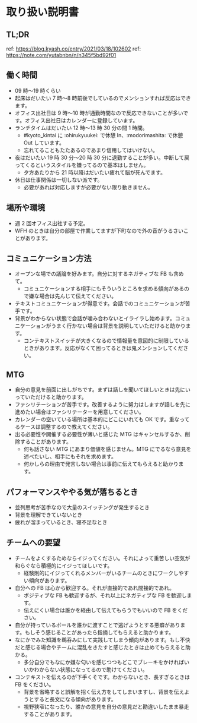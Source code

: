 # 取り扱い説明書

## TL;DR

ref: https://blog.kyash.co/entry/2021/03/18/102602
ref: https://note.com/yutabnbn/n/n345f5bd92f01

## 働く時間

- 09 時〜19 時くらい
- 起床はだいたい 7 時〜8 時前後でしているのでメンションすれば反応はできます。
- オフィス出社日は 9 時〜10 時が通勤時間なので反応できないことが多いです。オフィス出社日はカレンダーに登録しています。
- ランチタイムはだいたい 12 時〜13 時 30 分の間 1 時間。
  - #kyoto_kintai に :ohirukyuukei: で休憩 In、:modorimashita: で休憩 Out しています。
  - 忘れてることもたたあるのであまり信用してはいけない。
- 夜はだいたい 19 時 30 分〜20 時 30 分に退勤することが多い。中断して戻ってくるというスタイルを嫌ってるので基本はしません。
  - 夕方あたりから 21 時以降はだいたい疲れて脳が死んでます。
- 休日は仕事関係は一切しない派です。
  - 必要があれば対応しますが必要がない限り動きません。

## 場所や環境

- 週 2 回オフィス出社する予定。
- WFH のときは自分の部屋で作業してますが下町なので外の音がうるさいことがあります。

## コミュニケーション方法

- オープンな場での議論を好みます。自分に対するネガティブな FB も含めて。
  - コミュニケーションする相手にもそういうところを求める傾向があるので嫌な場合は先んじて伝えてください。
- テキストコミュニケーションが得意です。会話でのコミュニケーションが苦手です。
- 背景がわからない状態で会話が噛み合わないとイライラし始めます。コミュニケーションがうまく行かない場合は背景を説明していただけると助かります。
  - コンテキストスイッチが大きくなるので情報量を意図的に制限しているときがあります。反応がなくて困ってるときは鬼メンションしてください。

## MTG

- 自分の意見を前面に出しがちです。まずは話しを聞いてほしいときは先にいっていただけると助かります。
- ファシリテーションが苦手です。改善するように努力はしますが話しを先に進めたい場合はファシリテーターを用意してください。
- カレンダーの空いている場所は基本的にどこにいれても OK です。重なってるケースは調整するので教えてください。
- 出る必要性や開催する必要性が薄いと感じた MTG はキャンセルするか、削除することがあります。
  - 何も話さない MTG にあまり価値を感じません。MTG にでるなら意見を述べたいし、相手にもそれを求めます。
  - 何かしらの理由で発言しない場合は事前に伝えてもらえると助かります。

## パフォーマンスややる気が落ちるとき

- 並列思考が苦手なので大量のスイッチングが発生するとき
- 背景を理解できていないとき
- 疲れが溜まっているとき、寝不足なとき

## チームへの要望

- チームをよくするためならイジってください。それによって重苦しい空気が和らぐなら積極的にイジってほしいです。
  - 経験則的にイジってくれるメンバーがいるチームのときにワークしやすい傾向があります。
- 自分への FB は心から歓迎する。それが直接的であれ間接的であれ。
  - ポジティブな FB も歓迎するが、それ以上にネガティブな FB を歓迎します。
  - 伝えにくい場合は誰かを経由して伝えてもらうでもいいので FB をください。
- 自分が持っているボールを誰かに渡すことで逃げようとする悪癖があります。もしそう感じることがあったら指摘してもらえると助かります。
- なにかでみた知識を鵜呑みにして実践してしまう傾向があります。もし不快だと感じる場合やチームに混乱をきたすと感じたときは止めてもらえると助かる。
  - 多分自分でもなにか嫌な匂いを感じつつもどこでブレーキをかければいいかわからない状態になってるので助けてください。
- コンテキストを伝えるのが下手くそです。わからないとき、長すぎるときは FB をください。
  - 背景を省略すると誤解を招く伝え方をしてしまいますし、背景を伝えようとすると長文になる傾向があります。
  - 視野狭窄になったり、誰かの意見を自分の意見だと勘違いしたまま暴走することがあります。
